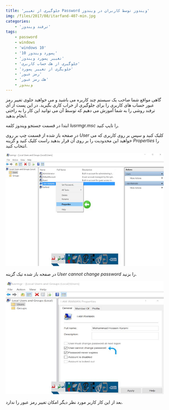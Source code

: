 ```yaml
---
title: 'جلوگیری از تغییر Password ویندوز توسط کاربران در ویندوز'
img: /files/2017/08/itarfand-407-min.jpg
categories:
    - 'ترفند ویندوز'
tags:
    - password
    - windows
    - 'windows 10'
    - 'پسورد ویندوز 10'
    - 'تغییر پسورد ویندوز'
    - 'جلوگیری از هک حساب کاربری'
    - 'جلویگری از تغییر پسورد'
    - 'رمز عبور'
    - 'هک رمز عبور'
    - ویندوز
---
```


گاهی مواقع شما صاحب یک سیستم چند کاربره می باشید و می خواهید جلوی تغییر رمز عبور حساب های کاربری را برای جلوگیری از خراب کاری بگیرید. در این پست از آی ترفند روشی را به شما آموزش می دهیم که توسط آن می توانید این کار را به راحتی انجام بدهید.

ابتدا در قسمت جستجو ویندوز کلمه *lusrmgr.msc* را تایپ کنید.

در صفحه باز شده از قسمت چپ بر روی *User* کلیک کنید و سپس بر روی کاربری که می خواهید این محدودیت را بر روی آن قرار بدهید راست کلیک کنید و گزینه *Properties* را انتخاب کنید.

![mhkarami97](/files/2017/08/itarfand-405-min.jpg)  

در صفحه باز شده تیک گزینه *User cannot change password* را بزنید.

![mhkarami97](/files/2017/08/itarfand-406-min.jpg)  

بعد از این کار کاربر مورد نظر دیگر امکان تغییر رمز عبور را ندارد.